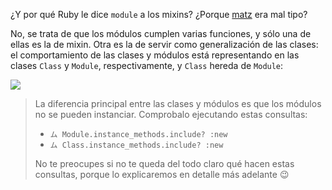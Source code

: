 ¿Y por qué Ruby le dice `module` a los mixins? ¿Porque [matz](https://es.wikipedia.org/wiki/Yukihiro_Matsumoto) era mal tipo? 

No, se trata de que los módulos cumplen varias funciones, y sólo una de ellas es la de mixin. Otra es la de servir como generalización de las clases: el comportamiento de las clases y módulos está representando en las clases `Class` y `Module`, respectivamente, y `Class` hereda de `Module`: 

<img src="http://www.plantuml.com/plantuml/png/Iyv9B2vMS0QJrLmA2dfwUXgQN5orN5p9O37V_9JId5I5QWMu750AAcXJemlH2G00"> 

> La diferencia principal entre las clases y módulos es que los módulos no se pueden instanciar. Comprobalo ejecutando estas consultas: 
> 
> * `ム Module.instance_methods.include? :new`
> * `ム Class.instance_methods.include? :new`
> 
> No te preocupes si no te queda del todo claro qué hacen estas consultas, porque lo explicaremos en detalle más adelante :wink: 

